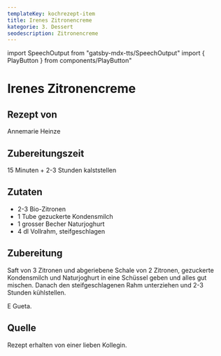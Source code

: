 ```yaml
---
templateKey: kochrezept-item
title: Irenes Zitronencreme
kategorie: 3. Dessert
seodescription: Zitronencreme
---
```

import SpeechOutput from "gatsby-mdx-tts/SpeechOutput"
import { PlayButton } from components/PlayButton"

<SpeechOutput id="kochrezept-annemarie-heinze-irenes-zitronencreme" customPlayButton={PlayButton}>

# Irenes Zitronencreme

## Rezept von

Annemarie Heinze

## Zubereitungszeit

15 Minuten + 2-3 Stunden kalststellen

## Zutaten
- 2-3 Bio-Zitronen
- 1 Tube gezuckerte Kondensmilch
- 1 grosser Becher Naturjoghurt
- 4 dl Vollrahm, steifgeschlagen


## Zubereitung
Saft von 3 Zitronen und abgeriebene Schale von 2 Zitronen, gezuckerte Kondensmilch
und Naturjoghurt in eine Schüssel geben und alles gut mischen.
Danach den steifgeschlagenen Rahm unterziehen und 2-3 Stunden kühlstellen.

E Gueta.


## Quelle
Rezept erhalten von einer lieben Kollegin. 

</SpeechOutput>